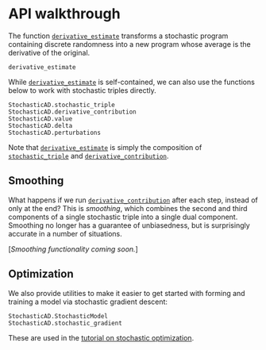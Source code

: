 # API walkthrough
 
The function [`derivative_estimate`](@ref) transforms a stochastic program containing discrete randomness into a new program whose average is the derivative of the original.
```@docs
derivative_estimate
```
While [`derivative_estimate`](@ref) is self-contained, we can also use the functions below to work with stochastic triples directly.
```@docs
StochasticAD.stochastic_triple
StochasticAD.derivative_contribution
StochasticAD.value
StochasticAD.delta
StochasticAD.perturbations
```
Note that [`derivative_estimate`](@ref) is simply the composition of [`stochastic_triple`](@ref) and [`derivative_contribution`](@ref). 

## Smoothing

What happens if we run [`derivative_contribution`](@ref) after each step, instead of only at the end? This is *smoothing*, which combines the second and third components of a single stochastic triple into a single dual component. Smoothing no longer has a guarantee of unbiasedness, but is surprisingly accurate in a number of situations. 

[*Smoothing functionality coming soon.*]

## Optimization

We also provide utilities to make it easier to get started with forming and training a model via stochastic gradient descent:
```@docs
StochasticAD.StochasticModel
StochasticAD.stochastic_gradient
```
These are used in the [tutorial on stochastic optimization](`tutorials/optimizations.md`).
